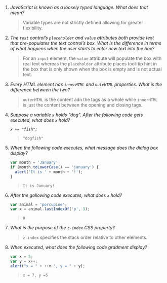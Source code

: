 1. _JavaScript is known as a loosely typed language. What does that mean?_

   > Variable types are not strictly defined allowing for greater flexibility.

2. _The `text` control’s `placeholder` and `value` attributes both provide text that pre-populates the text control’s box. What is the difference in terms of what happens when the user starts to enter new text into the box?_

   > For an `input` element, the `value` attribute will populate the box with real text whereas the `placeholder` attribute places tool-tip hint in the box that is only shown when the box is empty and is not actual text.

3. _Every HTML element has `innerHTML` and `outeHTML` properties. What is the difference between the two?_

   > `outerHTML` is the content adn the tags as a whole while `innerHTML` is just the content between the opening and closing tags.

4. _Suppose a variable `x` holds "dog". After the following code gets executed, what does `x` hold?_

   _`x += "fish";`_

   > `"dogfish"`

5. _When the following code executes, what message does the dialog box display?_

   ```js
   var month = 'January';
   if (month.toLowerCase() == 'january') {
     alert('It is ' + month + '!');
   }
   ```

   > `It is January!`

6. _After the gollowing code executes, what does `x` hold?_

   ```js
   var animal = 'porcupine';
   var x = animal.lastIndexOf('p', 3);
   ```

   > `0`

7. _What is the purpose of the `z-index` CSS property?_

   > `z-index` specifies the stack order relative to other elements.

8. _When executed, what does the following code gradment display?_

   ```js
   var x = 5;
   var y = x++;
   alert("x = " + ++x ", y = " + y);
   ```

   > `x = 7, y =5`
